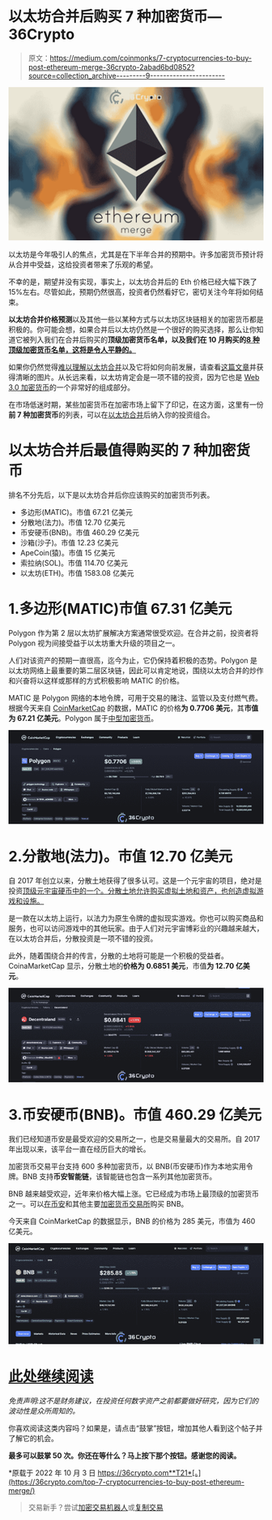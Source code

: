 # 以太坊合并后购买 7 种加密货币— 36Crypto

> 原文：<https://medium.com/coinmonks/7-cryptocurrencies-to-buy-post-ethereum-merge-36crypto-2abad6bd0852?source=collection_archive---------9----------------------->

![](img/ec027c170e330b98f14f1ecc80a0e02e.png)

以太坊是今年吸引人的焦点，尤其是在下半年合并的预期中。许多加密货币预计将从合并中受益，这给投资者带来了乐观的希望。

不幸的是，期望并没有实现，事实上，以太坊合并后的 Eth 价格已经大幅下跌了 15%左右。尽管如此，预期仍然很高，投资者仍然看好它，密切关注今年将如何结束。

**以太坊合并价格预测**以及其他一些以某种方式与以太坊区块链相关的加密货币都是积极的。你可能会想，如果合并后以太坊仍然是一个很好的购买选择，那么让你知道它被列入我们在合并后购买的**顶级加密货币名单，以及我们在 10 月购买的[8 种顶级加密货币名单，这将是令人平静的。](https://36crypto.com/top-8-cryptocurrencies-to-invest-in-october-2022/)**

如果你仍然觉得[难以理解以太坊合并](https://36crypto.com/understanding-the-ethereum-merge-in-simple-term/)以及它将如何向前发展，请查看[这篇文章](https://36crypto.com/understanding-the-ethereum-merge-in-simple-term/)并获得清晰的图片。从长远来看，以太坊肯定会是一项不错的投资，因为它也是 [Web 3.0 加密货币](https://36crypto.com/7-best-web-3-0-cryptocurrencies-to-invest-in-right-now/)的一个非常好的组成部分。

在市场低迷时期，某些加密货币在加密市场上留下了印记，在这方面，这里有一份**前 7 种加密货币**的列表，可以在[以太坊合并](https://36crypto.com/understanding-the-ethereum-merge-in-simple-term/)后纳入你的投资组合。

# 以太坊合并后最值得购买的 7 种加密货币

排名不分先后，以下是以太坊合并后你应该购买的加密货币列表。

*   多边形(MATIC)。市值 67.21 亿美元
*   分散地(法力)。市值 12.70 亿美元
*   币安硬币(BNB)。市值 460.29 亿美元
*   沙箱(沙子)。市值 12.23 亿美元
*   ApeCoin(猿)。市值 15 亿美元
*   索拉纳(SOL)。市值 114.70 亿美元
*   以太坊(ETH)。市值 1583.08 亿美元

# 1.多边形(MATIC)市值 67.31 亿美元

Polygon 作为第 2 层以太坊扩展解决方案通常很受欢迎。在合并之前，投资者将 Polygon 视为间接受益于以太坊重大升级的项目之一。

人们对该资产的预期一直很高，迄今为止，它仍保持着积极的态势。Polygon 是以太坊网络上最重要的第二层区块链，因此可以肯定地说，围绕以太坊合并的炒作和兴奋将以这样或那样的方式积极影响 MATIC 的价格。

MATIC 是 Polygon 网络的本地令牌，可用于交易的赌注、监管以及支付燃气费。根据今天来自 [CoinMarketCap](https://coinmarketcap.com/currencies/polygon/) 的数据，MATIC 的价格**为 0.7706 美元**，其**市值为 67.21 亿美元**。Polygon 属于[中型加密货币](https://36crypto.com/understanding-crypto-market-cap-how-is-it-calculated/#2-mid-cap-cryptocurrencies)。

![](img/4f9bceeb05d486873ae2164d850f8de9.png)

# 2.分散地(法力)。市值 12.70 亿美元

自 2017 年创立以来，分散土地获得了很多认可。这是一个元宇宙的项目，绝对是投资[顶级元宇宙硬币中的一个。分散土地允许购买虚拟土地和资产，也创造虚拟游戏和设施。](https://36crypto.com/top-metaverse-coins-to-invest-in/)

是一款在以太坊上运行，以法力为原生令牌的虚拟现实游戏。你也可以购买商品和服务，也可以访问游戏中的其他玩家。由于人们对元宇宙博彩业的兴趣越来越大，在以太坊合并后，分散投资是一项不错的投资。

此外，随着围绕合并的传言，分散的土地将可能是一个积极的受益者。CoinaMarketCap 显示，分散土地的**价格为 0.6851 美元**，市值**为 12.70 亿美元**。

![](img/52cb531ba4e26b3346b00aadd7d65685.png)

# 3.币安硬币(BNB)。市值 460.29 亿美元

我们已经知道币安是最受欢迎的交易所之一，也是交易量最大的交易所。自 2017 年出现以来，该平台一直在经历巨大的增长。

加密货币交易平台支持 600 多种加密货币，以 BNB(币安硬币)作为本地实用令牌。BNB 支持**币安智能链**，该智能链也包含一系列其他加密货币。

BNB 越来越受欢迎，近年来价格大幅上涨。它已经成为市场上最顶级的加密货币之一。可以[在币安](https://36crypto.com/how-to-buy-binance-coin-bnb-a-step-by-step-guide/)和其他主要[加密货币交易所](https://36crypto.com/top-5-crypto-exchanges-to-earn-good-affiliate-and-referral-income/)购买 BNB。

今天来自 CoinMarketCap 的数据显示，BNB 的价格为 285 美元，市值为 460 亿美元。

![](img/f288e1290e8941a30da74f2dab5e9879.png)

# [此处继续阅读](https://36crypto.com/top-7-cryptocurrencies-to-buy-post-ethereum-merge/)

*免责声明:这不是财务建议，在投资任何数字资产之前都要做好研究，因为它们的波动性是众所周知的。*

你喜欢阅读这类内容吗？如果是，请点击“鼓掌”按钮，增加其他人看到这个帖子并了解它的机会。

**最多可以鼓掌 50 次。你还在等什么？马上按下那个按钮。感谢您的阅读。**

*原载于 2022 年 10 月 3 日 https://36crypto.com**T21*[。](https://36crypto.com/top-7-cryptocurrencies-to-buy-post-ethereum-merge/)

> 交易新手？尝试[加密交易机器人](/coinmonks/crypto-trading-bot-c2ffce8acb2a)或[复制交易](/coinmonks/top-10-crypto-copy-trading-platforms-for-beginners-d0c37c7d698c)
